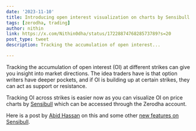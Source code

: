 ```yaml
---
date: '2023-11-10'
title: Introducing open interest visualization on charts by Sensibull 
tags: [zerodha, trading]
author: nithin
link: https://x.com/Nithin0dha/status/1722887476828573789?s=20
post_type: tweet
description: Tracking the accumulation of open interest...

---
```


Tracking the accumulation of open interest (OI) at different strikes can give you insight into market directions. The idea traders have is that option writers have deeper pockets, and if OI is building up at certain strikes, they can act as support or resistance.

Tracking OI across strikes is easier now as you can visualize OI on price charts by [Sensibull](https://twitter.com/BeSensibull) which can be accessed through the Zerodha account. 

Here is a post by [Abid Hassan](https://twitter.com/abidsensibull) on this and some other [new features on Sensibull](https://zerodha.com/z-connect/popular/introducing-open-interest-on-tradingview-chart-and-more).

